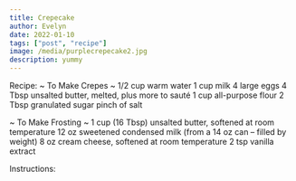```yaml
---
title: Crepecake
author: Evelyn
date: 2022-01-10
tags: ["post", "recipe"]
image: /media/purplecrepecake2.jpg
description: yummy
---
```


Recipe:
~ To Make Crepes ~
1/2 cup warm water
1 cup milk
4 large eggs
4 Tbsp unsalted butter, melted, plus more to sauté
1 cup all-purpose flour
2 Tbsp granulated sugar
pinch of salt

~ To Make Frosting ~
1 cup (16 Tbsp) unsalted butter, softened at room temperature
12 oz sweetened condensed milk (from a 14 oz can – filled by weight)
8 oz cream cheese, softened at room temperature
2 tsp vanilla extract

Instructions:
